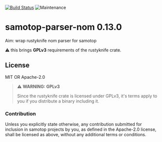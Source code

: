 [![Build Status](https://gitlab.com/BrightOpen/Samotop/badges/develop/pipeline.svg)](https://gitlab.com/BrightOpen/Samotop/commits/master)
![Maintenance](https://img.shields.io/badge/maintenance-activly--developed-brightgreen.svg)

# samotop-parser-nom 0.13.0

Aim: wrap rustyknife nom parser for samotop

:warning: this brings **GPLv3** requirements of the rustyknife crate.


## License

MIT OR Apache-2.0

> :warning: **WARNING: GPLv3**  
>
> Since the rustyknife crate is licensed under GPLv3, it's terms apply to you if you distribute a binary including it.

### Contribution

Unless you explicitly state otherwise, any contribution submitted for inclusion in samotop projects by you, as defined in the Apache-2.0 license, shall be licensed as above, without any additional terms or conditions.
